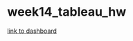 # week14_tableau_hw

[link to dashboard](https://public.tableau.com/app/profile/john.espinoza7897/viz/Week14_HW/Story1)
